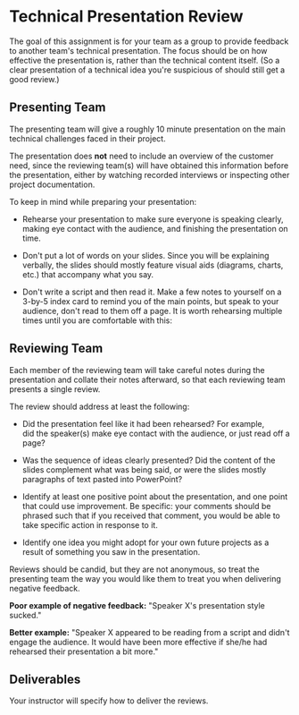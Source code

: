 # Technical Presentation Review

The goal of this assignment is for your team as a group to provide
feedback to another team's technical presentation.  The focus should
be on how effective the presentation is, rather than the technical
content itself.  (So a clear presentation of a technical idea you're
suspicious of should still get a good review.)

## Presenting Team

The presenting team will give a roughly 10 minute presentation on the
main technical challenges faced in their project.

The presentation does **not** need to include an overview of the
customer need, since the reviewing team(s) will have obtained this
information before the presentation, either by watching recorded
interviews or inspecting other project documentation.

To keep in mind while preparing your presentation:

* Rehearse your presentation to make sure everyone is speaking clearly,
making eye contact with the audience, and finishing the presentation on
time.

* Don't put a lot of words on your slides.  Since you will be explaining
verbally, the slides should mostly feature visual aids (diagrams,
charts, etc.) that accompany what you say.

* Don't write a script and then read it.  Make a few notes to yourself
on a 3-by-5 index card to remind you of the main points, but speak to
your audience, don't read to them off a page.  It is worth rehearsing
multiple times until you are comfortable with this: 

## Reviewing Team

Each member of the reviewing team will take careful notes during the
presentation and collate their notes afterward, so that each reviewing
team presents a single review.

The review should address at least the following:

* Did the presentation feel like it had been rehearsed?  For example,  
did the speaker(s) make
eye contact with the audience, or just read off a page?

* Was the
sequence of ideas clearly presented?  Did the content of the slides
complement what was being said, or were the slides mostly paragraphs of
text pasted into PowerPoint?

*  Identify at least one positive point about the presentation,
and one point that could use
improvement.  Be specific: your comments should be phrased such that
if you received that comment, you would be able to take specific
action in response to it.

* Identify one idea you might adopt for your own future
projects as a result of something you saw in the presentation.

Reviews should be candid, but they are not anonymous, so treat the
presenting team the way you would like them to treat you when delivering
negative feedback.  

**Poor example of negative feedback:** "Speaker X's presentation style
sucked."

**Better example:** "Speaker X appeared to be reading from a script and
didn't engage the audience.  It would have been more effective if she/he
had rehearsed their presentation a bit more."

## Deliverables

Your instructor will specify how to deliver the reviews.
